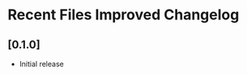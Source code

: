 <!-- Keep a Changelog guide -> https://keepachangelog.com -->

# Recent Files Improved Changelog

## [0.1.0]
- Initial release
